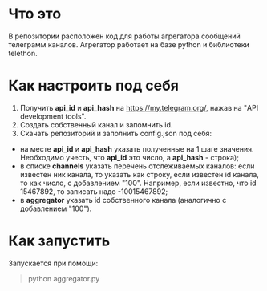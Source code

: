 # Что это
В репозитории расположен код для работы агрегатора сообщений телеграмм каналов. Агрегатор работает на базе python и библиотеки telethon.

# Как настроить под себя
1. Получить **api_id** и **api_hash** на https://my.telegram.org/, нажав на "API development tools".
2. Создать собственный канал и запомнить id.
3. Скачать репозиторий и заполнить config.json под себя:
- на месте **api_id** и **api_hash** указать полученные на 1 шаге значения. Необходимо учесть, что **api_id** это число, а **api_hash** - строка);
- в списке **channels** указать перечень отслеживаемых каналов: если известен ник канала, то указать как строку, если известен id канала, то как число, с добавлением "100". Например, если известно, что id 15467892, то записать надо -10015467892;
 - в **aggregator** указать id собственного канала (аналогично с добавлением "100").

# Как запустить
Запускается при помощи:
> python aggregator.py